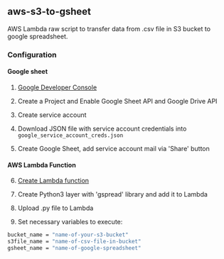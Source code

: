 ## aws-s3-to-gsheet
AWS Lambda raw script to transfer data from .csv file in S3 bucket to google spreadsheet.

### Configuration

#### Google sheet

1. [Google Developer Console](https://console.developers.google.com/)

2. Create a Project and Enable Google Sheet API and Google Drive API

3. Create service account

4. Download JSON file with service account credentials into `google_service_account_creds.json`

5. Create Google Sheet, add service account mail via 'Share' button



#### AWS Lambda Function

6. [Create Lambda function](https://console.aws.amazon.com/lambda/home)

7. Create Python3 layer with 'gspread' library and add it to Lambda

8. Upload .py file to Lambda

9. Set necessary variables to execute:
```sh
bucket_name = "name-of-your-s3-bucket"
s3file_name = "name-of-csv-file-in-bucket"
gsheet_name = "name-of-google-spreadsheet"
```